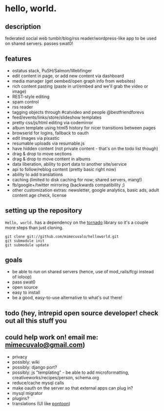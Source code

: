 # hello, world.

## description

federated social web tumblr/blog/rss reader/wordpress-like app to be used on
shared servers.  passes swat0!

## features
- ostatus stack, PuSH/Salmon/Webfinger
- edit content in page, or add new content via dashboard
- media manager (get oembed/open graph info from websites)
- rich content pasting (paste in url/embed and we'll grab the video or image)
- REST-style editing
- spam control
- rss reader
- tagging objects through #catvideo and people @bestfriendforevs
- feed/events/links/store/slideshow templates
- pretty css/js/html editing via codemirror
- album template using html5 history for nicer transitions between pages
- browserid for logins, fallback to oauth
- edit images via pixastic
- resumable uploads via resumable.js
- have hidden content (not private content - that's on the todo list though)
- drag & drop to move sections
- drag & drop to move content in albums
- data liberation, ability to port data to another site/service
- api to follow/reblog content (pretty basic right now)
- ability to add translations
- caching (limited to disk caching for now; shared servers, mang!)
- fb/google+/twitter mirroring (backwards compatibility ;)
- other customization extras: newsletter, google analytics, basic ads, adult
  content age check, license

## setting up the repository

`Hello, world.` has a dependency on the
[tornado](https://github.com/facebook/tornado) library so it's a couple more
steps than just cloning.

    git clone git://github.com/mimecuvalo/helloworld.git
    git submodule init
    git submodule update


## goals
- be able to run on shared servers (hence, use of mod\_rails/fcgi instead of
  ioloop)
- pass swat0
- open source
- easy to install
- be a good, easy-to-use alternative to what's out there!

## todo (hey, intrepid open source developer! check out all this stuff you
## could help work on! email me: mimecuvalo@gmail.com)
- privacy
- possibly: wiki
- possibly: django port?
- possibly: js "templating" - be able to add microformatting,
  creativeworks/recipes/person, schema.org
- reduce/cache mysql calls
- make oauth on the server so that external apps can plug in?
- mysql migrator
- plugins?
- translations (UI like [pontoon](https://github.com/mathjazz/pontoon))
